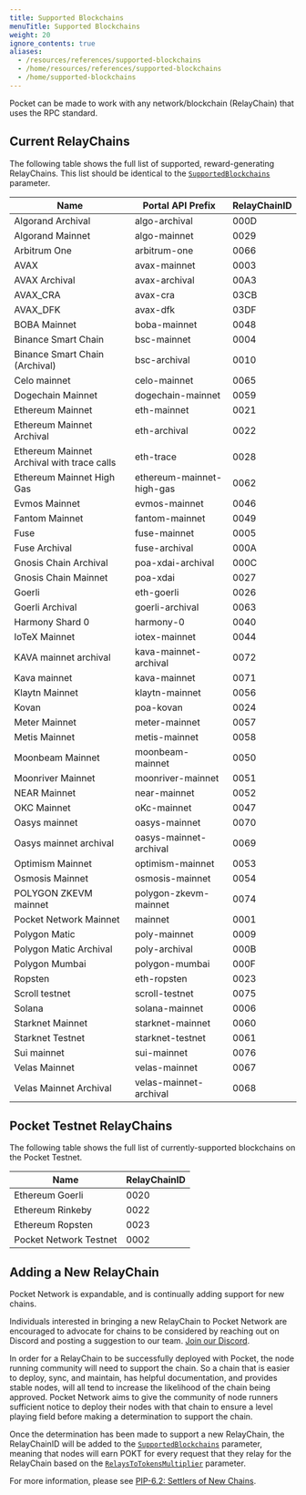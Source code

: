 ```yaml
---
title: Supported Blockchains
menuTitle: Supported Blockchains
weight: 20
ignore_contents: true
aliases:
  - /resources/references/supported-blockchains
  - /home/resources/references/supported-blockchains
  - /home/supported-blockchains
---
```



Pocket can be made to work with any network/blockchain (RelayChain) that uses the RPC standard.

## Current RelayChains

The following table shows the full list of supported, reward-generating RelayChains. This list should be identical to the [`SupportedBlockchains`](/learn/protocol-parameters/#supportedblockchains) parameter.

| Name                                        | Portal API Prefix         | RelayChainID |
| ------------------------------------------- | ------------------------- | ------------ |
| Algorand Archival                           | algo-archival             | 000D 
| Algorand Mainnet                            | algo-mainnet              | 0029 
| Arbitrum One                                | arbitrum-one              | 0066 
| AVAX                                        | avax-mainnet              | 0003 
| AVAX Archival                               | avax-archival             | 00A3 
| AVAX_CRA                                    | avax-cra                  | 03CB 
| AVAX_DFK                                    | avax-dfk                  | 03DF 
| BOBA Mainnet                                | boba-mainnet              | 0048 
| Binance Smart Chain                         | bsc-mainnet               | 0004 
| Binance Smart Chain (Archival)              | bsc-archival              | 0010
| Celo mainnet                                | celo-mainnet              | 0065 
| Dogechain Mainnet                           | dogechain-mainnet         | 0059
| Ethereum Mainnet                            | eth-mainnet               | 0021 
| Ethereum Mainnet Archival                   | eth-archival              | 0022
| Ethereum Mainnet Archival with trace calls  | eth-trace                 | 0028
| Ethereum Mainnet High Gas                   | ethereum-mainnet-high-gas | 0062
| Evmos Mainnet                               | evmos-mainnet             | 0046 
| Fantom Mainnet                              | fantom-mainnet            | 0049 
| Fuse                                        | fuse-mainnet              | 0005 
| Fuse Archival                               | fuse-archival             | 000A 
| Gnosis Chain Archival                       | poa-xdai-archival         | 000C
| Gnosis Chain Mainnet                        | poa-xdai                  | 0027 
| Goerli                                      | eth-goerli                | 0026 
| Goerli Archival                             | goerli-archival           | 0063 
| Harmony Shard 0                             | harmony-0                 | 0040 
| IoTeX Mainnet                               | iotex-mainnet             | 0044 
| KAVA mainnet archival                       | kava-mainnet-archival     | 0072
| Kava mainnet                                | kava-mainnet              | 0071 
| Klaytn Mainnet                              | klaytn-mainnet            | 0056 
| Kovan                                       | poa-kovan                 | 0024 
| Meter Mainnet                               | meter-mainnet             | 0057 
| Metis Mainnet                               | metis-mainnet             | 0058 
| Moonbeam Mainnet                            | moonbeam-mainnet          | 0050
| Moonriver Mainnet                           | moonriver-mainnet         | 0051
| NEAR Mainnet                                | near-mainnet              | 0052 
| OKC Mainnet                                 | oKc-mainnet               | 0047 
| Oasys mainnet                               | oasys-mainnet             | 0070 
| Oasys mainnet archival                      | oasys-mainnet-archival    | 0069
| Optimism Mainnet                            | optimism-mainnet          | 0053
| Osmosis Mainnet                             | osmosis-mainnet           | 0054 
| POLYGON ZKEVM mainnet                       | polygon-zkevm-mainnet     | 0074
| Pocket Network Mainnet                      | mainnet                   | 0001 
| Polygon Matic                               | poly-mainnet              | 0009 
| Polygon Matic Archival                      | poly-archival             | 000B
| Polygon Mumbai                              | polygon-mumbai            | 000F 
| Ropsten                                     | eth-ropsten               | 0023 
| Scroll testnet                              | scroll-testnet            | 0075 
| Solana                                      | solana-mainnet            | 0006 
| Starknet Mainnet                            | starknet-mainnet          | 0060
| Starknet Testnet                            | starknet-testnet          | 0061
| Sui mainnet                                 | sui-mainnet               | 0076 
| Velas Mainnet                               | velas-mainnet             | 0067 
| Velas Mainnet Archival                      | velas-mainnet-archival    | 0068

## Pocket Testnet RelayChains

The following table shows the full list of currently-supported blockchains on the Pocket Testnet.

| Name                   | RelayChainID |
| ---------------------- | ------------ |
| Ethereum Goerli        | 0020         |
| Ethereum Rinkeby       | 0022         |
| Ethereum Ropsten       | 0023         |
| Pocket Network Testnet | 0002         |

## Adding a New RelayChain

Pocket Network is expandable, and is continually adding support for new chains.

Individuals interested in bringing a new RelayChain to Pocket Network are encouraged to advocate for chains to be considered by reaching out on Discord and posting a suggestion to our team. [Join our Discord](https://discord.gg/pokt).

In order for a RelayChain to be successfully deployed with Pocket, the node running community will need to support the chain. So a chain that is easier to deploy, sync, and maintain, has helpful documentation, and provides stable nodes, will all tend to increase the likelihood of the chain being approved. Pocket Network aims to give the community of node runners sufficient notice to deploy their nodes with that chain to ensure a level playing field before making a determination to support the chain.

Once the determination has been made to support a new RelayChain, the RelayChainID will be added to the [`SupportedBlockchains`](/learn/protocol-parameters/#supportedblockchains) parameter, meaning that nodes will earn POKT for every request that they relay for the RelayChain based on the [`RelaysToTokensMultiplier`](/learn/protocol-parameters/#relaystotokensmultiplier) parameter.

For more information, please see [PIP-6.2: Settlers of New Chains](https://forum.pokt.network/t/pip-6-2-settlers-of-new-chains/).
